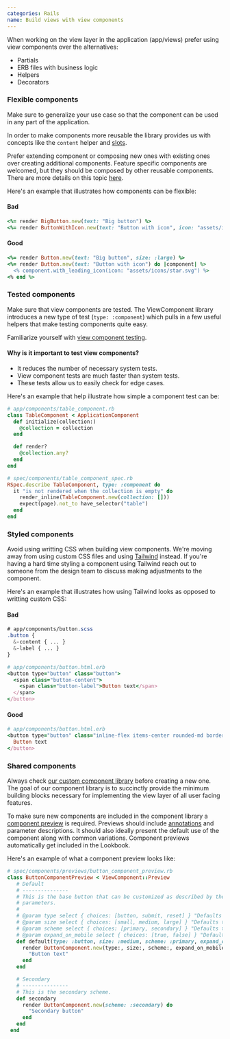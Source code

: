 ```yaml
---
categories: Rails
name: Build views with view components
---
```


When working on the view layer in the application (app/views) prefer using view
components over the alternatives:

* Partials
* ERB files with business logic
* Helpers
* Decorators

### Flexible components

Make sure to generalize your use case so that the component can be used in any
part of the application.

In order to make components more reusable the library provides us with concepts like
the `content` helper and [slots](https://viewcomponent.org/guide/slots.html).

Prefer extending component or composing new ones with existing ones over 
creating additional components. Feature specific components are welcomed, but they 
should be composed by other reusable components. There are more details on this topic 
[here](https://viewcomponent.org/viewcomponents-at-github.html#the-two-types-of-viewcomponents-we-write).

Here's an example that illustrates how components can be flexible:

#### Bad
```rb
<%= render BigButton.new(text: "Big button") %>
<%= render ButtonWithIcon.new(text: "Button with icon", icon: "assets/icons/star.svg") %>
```

#### Good
```rb
<%= render Button.new(text: "Big button", size: :large) %>
<%= render Button.new(text: "Button with icon") do |component| %>
  <% component.with_leading_icon(icon: "assets/icons/star.svg") %>
<% end %>
```

### Tested components

Make sure that view components are tested. The ViewComponent library introduces a
new type of test (`type: :component`) which pulls in a few useful helpers that
make testing components quite easy.

Familiarize yourself with [view component testing](https://viewcomponent.org/guide/testing.html).

#### Why is it important to test view components?

- It reduces the number of necessary system tests.
- View component tests are much faster than system tests.
- These tests allow us to easily check for edge cases.

Here's an example that help illustrate how simple a component test can be:

```rb
# app/components/table_component.rb
class TableComponent < ApplicationComponent
  def initialize(collection:)
    @collection = collection
  end

  def render?
    @collection.any?
  end
end

# spec/components/table_component_spec.rb
RSpec.describe TableComponent, type: :component do
  it "is not rendered when the collection is empty" do
    render_inline(TableComponent.new(collection: []))
    expect(page).not_to have_selector("table")
  end
end
```

### Styled components

Avoid using writting CSS when building view components. We're moving away
from using custom CSS files and using [Tailwind](https://tailwindcss.com) 
instead. If you're having a hard time styling a component using Tailwind reach 
out to someone from the design team to discuss making adjustments to the 
component.

Here's an example that illustrates how using Tailwind looks as opposed
to writting custom CSS:

#### Bad
```css
# app/components/button.scss
.button {
  &-content { ... }
  &-label { ... }
}
```
```rb
# app/components/button.html.erb
<button type="button" class="button">
  <span class="button-content">
    <span class="button-label">Button text</span>
  </span>
</button>
```

#### Good

```rb
# app/components/button.html.erb
<button type="button" class="inline-flex items-center rounded-md border border-transparent bg-indigo-600 px-4 py-2 text-sm font-medium text-white shadow-sm">
  Button text
</button>
```

### Shared components

Always check [our custom component library](https://www.biggerpockets.com/lookbook) 
before creating a new one. The goal of our component library is to succinctly provide
the minimum building blocks necessary for implementing the view layer of all user facing features.

To make sure new components are included in the component library
a [component preview](https://viewcomponent.org/guide/previews.html) is required. 
Previews should include [annotations](https://lookbook.build/guide/previews/annotating/) 
and parameter descriptions. It should also ideally present the default use of 
the component along with common variations. Component previews automatically get 
included in the Lookbook.

Here's an example of what a component preview looks like:
```rb
# spec/components/previews/button_component_preview.rb
class ButtonComponentPreview < ViewComponent::Preview
   # Default
   # ---------------
   # This is the base button that can be customized as described by the
   # parameters.
   #
   # @param type select { choices: [button, submit, reset] } "Defaults to `:button`"
   # @param size select { choices: [small, medium, large] } "Defaults to `:medium`"
   # @param scheme select { choices: [primary, secondary] } "Defaults to `:primary`"
   # @param expand_on_mobile select { choices: [true, false] } "Defaults to `false`"
   def default(type: :button, size: :medium, scheme: :primary, expand_on_mobile: false)
     render ButtonComponent.new(type:, size:, scheme:, expand_on_mobile:) do
       "Button text"
     end
   end

   # Secondary
   # ---------------
   # This is the secondary scheme.
   def secondary
     render ButtonComponent.new(scheme: :secondary) do
       "Secondary button"
     end
   end
 end
```
